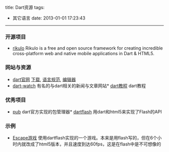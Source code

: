 title: Dart资源
tags:
  - 其它语言
date: 2013-01-01 17:23:43
---

### 开源项目

*   [rikulo](http://rikulo.org/) Rikulo is a free and open source framework for creating incredible cross-platform web and native mobile applications in Dart &amp; HTML5.

### 网站与资源

*   [dart官网](http://www.dartlang.org/) [下载](http://www.dartlang.org/downloads.html), [语言规范](http://www.dartlang.org/docs/spec/), [编辑器](http://www.dartlang.org/docs/editor/)
*   [dart-watch](http://blog.dartwatch.com/) 有名的与dart相关的新闻与文章网站*   [dart教程](http://c.dart-examples.com/learn) dart教程

### 优秀项目

*   [pub](http://www.dartlang.org/docs/pub-package-manager) dart官方实现的包管理器*   [dartflash](https://github.com/bp74/dartflash) 用dart和html5来实现了Flash的API

### 示例

*   [Escape游戏](http://www.dartflash.com/apps/escape/escape.html) 使用dartflash实现的一个游戏。本来是用flash写的，但在6个小时内就改成了html5版本，并且速度到达60fps，这是在flash中是不可想像的